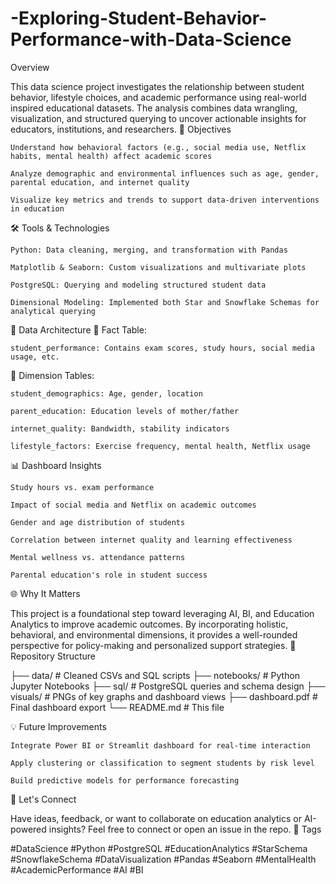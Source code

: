 # -Exploring-Student-Behavior-Performance-with-Data-Science
Overview

This data science project investigates the relationship between student behavior, lifestyle choices, and academic performance using real-world inspired educational datasets. The analysis combines data wrangling, visualization, and structured querying to uncover actionable insights for educators, institutions, and researchers.
🎯 Objectives

    Understand how behavioral factors (e.g., social media use, Netflix habits, mental health) affect academic scores

    Analyze demographic and environmental influences such as age, gender, parental education, and internet quality

    Visualize key metrics and trends to support data-driven interventions in education

🛠️ Tools & Technologies

    Python: Data cleaning, merging, and transformation with Pandas

    Matplotlib & Seaborn: Custom visualizations and multivariate plots

    PostgreSQL: Querying and modeling structured student data

    Dimensional Modeling: Implemented both Star and Snowflake Schemas for analytical querying

🧱 Data Architecture
📌 Fact Table:

    student_performance: Contains exam scores, study hours, social media usage, etc.

📌 Dimension Tables:

    student_demographics: Age, gender, location

    parent_education: Education levels of mother/father

    internet_quality: Bandwidth, stability indicators

    lifestyle_factors: Exercise frequency, mental health, Netflix usage

📊 Dashboard Insights

    Study hours vs. exam performance

    Impact of social media and Netflix on academic outcomes

    Gender and age distribution of students

    Correlation between internet quality and learning effectiveness

    Mental wellness vs. attendance patterns

    Parental education's role in student success

🌐 Why It Matters

This project is a foundational step toward leveraging AI, BI, and Education Analytics to improve academic outcomes. By incorporating holistic, behavioral, and environmental dimensions, it provides a well-rounded perspective for policy-making and personalized support strategies.
📎 Repository Structure

├── data/                 # Cleaned CSVs and SQL scripts
├── notebooks/            # Python Jupyter Notebooks
├── sql/                  # PostgreSQL queries and schema design
├── visuals/              # PNGs of key graphs and dashboard views
├── dashboard.pdf         # Final dashboard export
└── README.md             # This file

💡 Future Improvements

    Integrate Power BI or Streamlit dashboard for real-time interaction

    Apply clustering or classification to segment students by risk level

    Build predictive models for performance forecasting

🙌 Let's Connect

Have ideas, feedback, or want to collaborate on education analytics or AI-powered insights? Feel free to connect or open an issue in the repo.
📌 Tags

#DataScience #Python #PostgreSQL #EducationAnalytics #StarSchema #SnowflakeSchema #DataVisualization #Pandas #Seaborn #MentalHealth #AcademicPerformance #AI #BI
